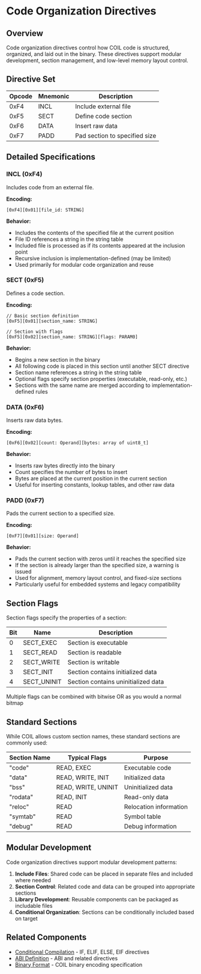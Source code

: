 # Code Organization Directives

## Overview

Code organization directives control how COIL code is structured, organized, and laid out in the binary. These directives support modular development, section management, and low-level memory layout control.

## Directive Set

| Opcode | Mnemonic | Description |
|--------|----------|-------------|
| 0xF4   | INCL     | Include external file |
| 0xF5   | SECT     | Define code section |
| 0xF6   | DATA     | Insert raw data |
| 0xF7   | PADD     | Pad section to specified size |

## Detailed Specifications

### INCL (0xF4)

Includes code from an external file.

**Encoding:**
```
[0xF4][0x01][file_id: STRING]
```

**Behavior:**
- Includes the contents of the specified file at the current position
- File ID references a string in the string table
- Included file is processed as if its contents appeared at the inclusion point
- Recursive inclusion is implementation-defined (may be limited)
- Used primarily for modular code organization and reuse

### SECT (0xF5)

Defines a code section.

**Encoding:**
```
// Basic section definition
[0xF5][0x01][section_name: STRING]

// Section with flags
[0xF5][0x02][section_name: STRING][flags: PARAM0]
```

**Behavior:**
- Begins a new section in the binary
- All following code is placed in this section until another SECT directive
- Section name references a string in the string table
- Optional flags specify section properties (executable, read-only, etc.)
- Sections with the same name are merged according to implementation-defined rules

### DATA (0xF6)

Inserts raw data bytes.

**Encoding:**
```
[0xF6][0x02][count: Operand][bytes: array of uint8_t]
```

**Behavior:**
- Inserts raw bytes directly into the binary
- Count specifies the number of bytes to insert
- Bytes are placed at the current position in the current section
- Useful for inserting constants, lookup tables, and other raw data

### PADD (0xF7)

Pads the current section to a specified size.

**Encoding:**
```
[0xF7][0x01][size: Operand]
```

**Behavior:**
- Pads the current section with zeros until it reaches the specified size
- If the section is already larger than the specified size, a warning is issued
- Used for alignment, memory layout control, and fixed-size sections
- Particularly useful for embedded systems and legacy compatibility

## Section Flags

Section flags specify the properties of a section:

| Bit  | Name        | Description                 |
|------|-------------|-----------------------------|
| 0    | SECT_EXEC   | Section is executable       |
| 1    | SECT_READ   | Section is readable         |
| 2    | SECT_WRITE  | Section is writable         |
| 3    | SECT_INIT   | Section contains initialized data |
| 4    | SECT_UNINIT | Section contains uninitialized data |

Multiple flags can be combined with bitwise OR as you would a normal bitmap


## Standard Sections

While COIL allows custom section names, these standard sections are commonly used:

| Section Name | Typical Flags | Purpose |
|--------------|---------------|---------|
| "code"       | READ, EXEC    | Executable code |
| "data"       | READ, WRITE, INIT | Initialized data |
| "bss"        | READ, WRITE, UNINIT | Uninitialized data |
| "rodata"     | READ, INIT    | Read-only data |
| "reloc"      | READ          | Relocation information |
| "symtab"     | READ          | Symbol table |
| "debug"      | READ          | Debug information |

## Modular Development

Code organization directives support modular development patterns:

1. **Include Files**: Shared code can be placed in separate files and included where needed
2. **Section Control**: Related code and data can be grouped into appropriate sections
3. **Library Development**: Reusable components can be packaged as includable files
4. **Conditional Organization**: Sections can be conditionally included based on target

## Related Components

- [Conditional Compilation](./conditional-compilation.md) - IF, ELIF, ELSE, EIF directives
- [ABI Definition](./abi-definition.md) - ABI and related directives
- [Binary Format](../core/binary-format.md) - COIL binary encoding specification